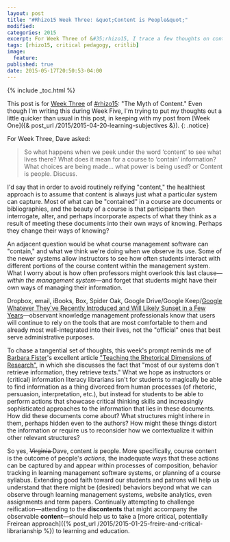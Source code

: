 ```yaml
---
layout: post
title: "#Rhizo15 Week Three: &quot;Content is People&quot;"
modified:
categories: 2015
excerpt: For Week Three of &#35;rhizo15, I trace a few thoughts on content vs discontents or reification and the observable outcomes of human actions.
tags: [rhizo15, critical pedagogy, critlib]
image:
  feature:
published: true
date: 2015-05-17T20:50:53-04:00
---
```


{% include _toc.html %}

This post is for [Week Three](http://rhizomatic.net/2015/04/29/week-3-the-myth-of-content/) of [#rhizo15](http://rhizomatic.net/): "The Myth of Content." Even though I'm writing this during Week Five, I'm trying to put my thoughts out a little quicker than usual in this post, in keeping with my post from [Week One]({& post_url /2015/2015-04-20-learning-subjectives &}). 
{: .notice}  

For Week Three, Dave asked:

> So what happens when we peek under the word ‘content’ to see what lives there? What does it mean for a course to ‘contain’ information? What choices are being made… what power is being used?
> or
> Content is people. Discuss.

I'd say that in order to avoid routinely reifying "content," the healthiest approach is to assume that content is always just what a particular system can capture. Most of what can be "contained" in a course are documents or bibliographies, and the beauty of a course is that participants then interrogate, alter, and perhaps incorporate aspects of what they think as a result of meeting these documents into their own ways of knowing. Perhaps they change their ways of knowing?

An adjacent question would be what course management software can "contain," and what we think we're doing when we observe its use. Some of the newer systems allow instructors to see how often students interact with different portions of the course content within the management system. What I worry about is how often professors might overlook this last clause—*within the management system*—and forget that students might have their own ways of managing their information.

Dropbox, email, iBooks, Box, Spider Oak, Google Drive/Google Keep/[Google Whatever They've Recently Introduced and Will Likely Sunset in a Few Years](http://arstechnica.com/information-technology/2015/03/google-to-close-google-code-open-source-project-hosting/)—observant knowledge management professionals know that users will continue to rely on the tools that are most comfortable to them and already most well-integrated into their lives, not the "official" ones that best serve administrative purposes.

To chase a tangential set of thoughts, this week's prompt reminds me of [Barbara Fister](http://homepages.gac.edu/~fister/)'s excellent article  ["Teaching the Rhetorical Dimensions of Research"](http://homepages.gac.edu/~fister/rs.html), in which she discusses the fact that "most of our systems don't retrieve information, they retrieve texts." What we hope as instructors or (critical) information literacy librarians isn't for students to magically be able to find information as a thing divorced from human processes (of rhetoric, persuasion, interpretation, etc.), but instead for students to be able to perform actions that showcase critical thinking skills and increasingly sophisticated approaches to the information that lies in these documents. How did these documents come about? What structures might inhere in them, perhaps hidden even to the authors? How might these things distort the information or require us to reconsider how we contextualize it within other relevant structures?   

So yes, <del>Virginia </del>Dave, content *is* people. More specifically, course content is the outcome of people's *actions*, the inadequate ways that these actions can be captured by and appear within processes of composition, behavior tracking in learning management software systems, or planning of a course syllabus. Extending good faith toward our students and patrons will help us understand that there might be (desired) behaviors beyond what we can observe through learning management systems, website analytics, even assignments and term papers. Continually attempting to challenge reification—attending to the **discontents** that might accompany the observable **content**—should help us to take a [more critical, potentially Freirean approach]({% post_url /2015/2015-01-25-freire-and-critical-librarianship %}) to learning and education.      
